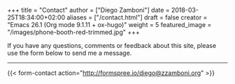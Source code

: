 +++
title = "Contact"
author = ["Diego Zamboni"]
date = 2018-03-25T18:34:00+02:00
aliases = ["/contact.html"]
draft = false
creator = "Emacs 26.1 (Org mode 9.1.11 + ox-hugo)"
weight = 5
featured_image = "/images/phone-booth-red-trimmed.jpg"
+++

If you have any questions, comments or feedback about this site, please use the form below to send me a message.

----

{{< form-contact action="<http://formspree.io/diego@zzamboni.org>" >}}

